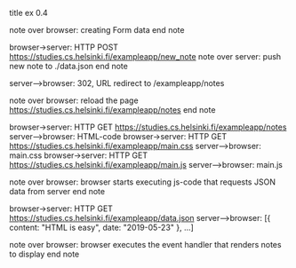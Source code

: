 title ex 0.4

note over browser:
creating Form data
end note 

browser->server: HTTP POST https://studies.cs.helsinki.fi/exampleapp/new_note
note over server: 
push new note to ./data.json
end note 

server-->browser: 302, URL redirect to /exampleapp/notes

note over browser: 
reload the page https://studies.cs.helsinki.fi/exampleapp/notes
end note

browser->server: HTTP GET https://studies.cs.helsinki.fi/exampleapp/notes
server-->browser: HTML-code
browser->server: HTTP GET https://studies.cs.helsinki.fi/exampleapp/main.css
server-->browser: main.css
browser->server: HTTP GET https://studies.cs.helsinki.fi/exampleapp/main.js
server-->browser: main.js

note over browser:
browser starts executing js-code
that requests JSON data from server 
end note

browser->server: HTTP GET https://studies.cs.helsinki.fi/exampleapp/data.json
server-->browser: [{ content: "HTML is easy", date: "2019-05-23" }, ...]

note over browser:
browser executes the event handler
that renders notes to display
end note
